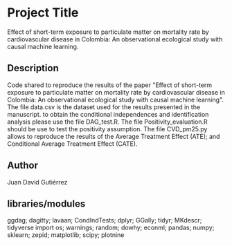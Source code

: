 # Project Title

Effect of short-term exposure to particulate matter on mortality rate by cardiovascular disease in Colombia: An observational ecological study with causal machine learning.

## Description

Code shared to reproduce the results of the paper "Effect of short-term exposure to particulate matter on mortality rate by cardiovascular disease in Colombia: An observational ecological study with causal machine learning".
The file data.csv is the dataset used for the results presented in the manuscript. to obtain the conditional independences and identification analysis please use the file DAG_test.R.
The file Positivity_evaluation.R should be use to test the positivity assumption.
The file CVD_pm25.py allows to reproduce the results of the Average Treatment Effect (ATE);  and Conditional Average Treatment Effect (CATE).  

## Author

Juan David Gutiérrez  

## libraries/modules

ggdag; dagitty; lavaan; CondIndTests; dplyr; GGally; tidyr; MKdescr; tidyverse 
import os; warnings; random; dowhy; econml; pandas; numpy; sklearn; zepid; matplotlib; scipy; plotnine




